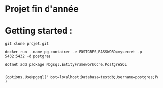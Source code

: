 # Projet fin d'année


# Getting started : 

```
git clone projet.git

docker run --name pg-container -e POSTGRES_PASSWORD=mysecret -p 5432:5432 -d postgres

dotnet add package Npgsql.EntityFrameworkCore.PostgreSQL


(options.UseNpgsql("Host=localhost;Database=testdb;Username=postgres;Password=mysecret");
)



```